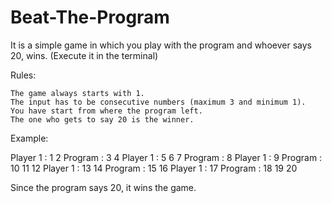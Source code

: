# Beat-The-Program
It is a simple game in which you play with the program and whoever says 20, wins. (Execute it in the terminal)

Rules:

    The game always starts with 1.
    The input has to be consecutive numbers (maximum 3 and minimum 1).
    You have start from where the program left.
    The one who gets to say 20 is the winner.

Example:

Player 1 : 1 2 Program : 3 4 Player 1 : 5 6 7 Program : 8 Player 1 : 9 Program : 10 11 12 Player 1 : 13 14 Program : 15 16 Player 1 : 17 Program : 18 19 20

Since the program says 20, it wins the game.
